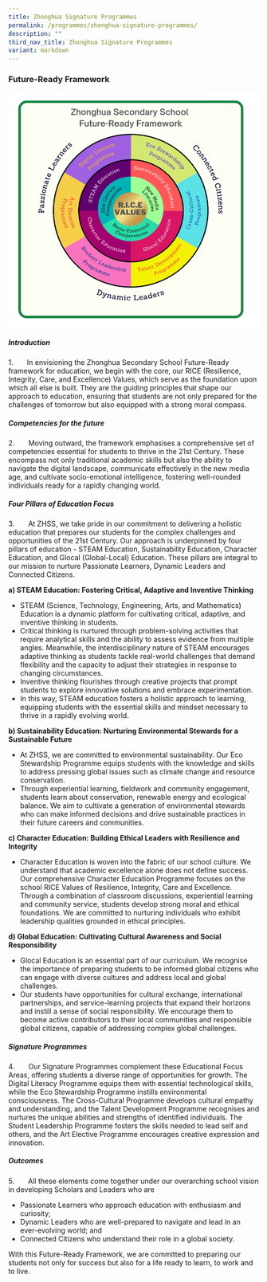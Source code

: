 ```yaml
---
title: Zhonghua Signature Programmes
permalink: /programmes/zhonghua-signature-programmes/
description: ""
third_nav_title: Zhonghua Signature Programmes
variant: markdown
---
```

### **Future-Ready Framework**

![](/images/Picture1.png)

##### **Introduction**
1.       In envisioning the Zhonghua Secondary School Future-Ready framework for education, we begin with the core, our RICE (Resilience, Integrity, Care, and Excellence) Values, which serve as the foundation upon which all else is built. They are the guiding principles that shape our approach to education, ensuring that students are not only prepared for the challenges of tomorrow but also equipped with a strong moral compass.

##### **Competencies for the future**
2.       Moving outward, the framework emphasises a comprehensive set of competencies essential for students to thrive in the 21st Century. These encompass not only traditional academic skills but also the ability to navigate the digital landscape, communicate effectively in the new media age, and cultivate socio-emotional intelligence, fostering well-rounded individuals ready for a rapidly changing world.

##### **Four Pillars of Education Focus**
3.       At ZHSS, we take pride in our commitment to delivering a holistic education that prepares our students for the complex challenges and opportunities of the 21st Century. Our approach is underpinned by four pillars of education - STEAM Education, Sustainability Education, Character Education, and Glocal (Global-Local) Education. These pillars are integral to our mission to nurture Passionate Learners, Dynamic Leaders and Connected Citizens.

**a)   STEAM Education: Fostering Critical, Adaptive and Inventive Thinking**
*   STEAM (Science, Technology, Engineering, Arts, and Mathematics) Education is a dynamic platform for cultivating critical, adaptive, and inventive thinking in students.
*   Critical thinking is nurtured through problem-solving activities that require analytical skills and the ability to assess evidence from multiple angles. Meanwhile, the interdisciplinary nature of STEAM encourages adaptive thinking as students tackle real-world challenges that demand flexibility and the capacity to adjust their strategies in response to changing circumstances.
*   Inventive thinking flourishes through creative projects that prompt students to explore innovative solutions and embrace experimentation.
*   In this way, STEAM education fosters a holistic approach to learning, equipping students with the essential skills and mindset necessary to thrive in a rapidly evolving world.

**b)   Sustainability Education: Nurturing Environmental Stewards for a Sustainable Future**
*   At ZHSS, we are committed to environmental sustainability. Our Eco Stewardship Programme equips students with the knowledge and skills to address pressing global issues such as climate change and resource conservation.
*   Through experiential learning, fieldwork and community engagement, students learn about conservation, renewable energy and ecological balance. We aim to cultivate a generation of environmental stewards who can make informed decisions and drive sustainable practices in their future careers and communities.

**c)   Character Education: Building Ethical Leaders with Resilience and Integrity**
*   Character Education is woven into the fabric of our school culture. We understand that academic excellence alone does not define success. Our comprehensive Character Education Programme focuses on the school RICE Values of Resilience, Integrity, Care and Excellence. Through a combination of classroom discussions, experiential learning and community service, students develop strong moral and ethical foundations. We are committed to nurturing individuals who exhibit leadership qualities grounded in ethical principles.

**d)   Global Education: Cultivating Cultural Awareness and Social Responsibility**
*   Glocal Education is an essential part of our curriculum. We recognise the importance of preparing students to be informed global citizens who can engage with diverse cultures and address local and global challenges.
*   Our students have opportunities for cultural exchange, international partnerships, and service-learning projects that expand their horizons and instill a sense of social responsibility. We encourage them to become active contributors to their local communities and responsible global citizens, capable of addressing complex global challenges.

##### **Signature Programmes**
4.       Our Signature Programmes complement these Educational Focus Areas, offering students a diverse range of opportunities for growth. The Digital Literacy Programme equips them with essential technological skills, while the Eco Stewardship Programme instills environmental consciousness. The Cross-Cultural Programme develops cultural empathy and understanding, and the Talent Development Programme recognises and nurtures the unique abilities and strengths of identified individuals. The Student Leadership Programme fosters the skills needed to lead self and others, and the Art Elective Programme encourages creative expression and innovation.

##### **Outcomes**
5.       All these elements come together under our overarching school vision in developing Scholars and Leaders who are

*   Passionate Learners who approach education with enthusiasm and curiosity;
*   Dynamic Leaders who are well-prepared to navigate and lead in an ever-evolving world; and
*   Connected Citizens who understand their role in a global society.

With this Future-Ready Framework, we are committed to preparing our students not only for success but also for a life ready to learn, to work and to live.